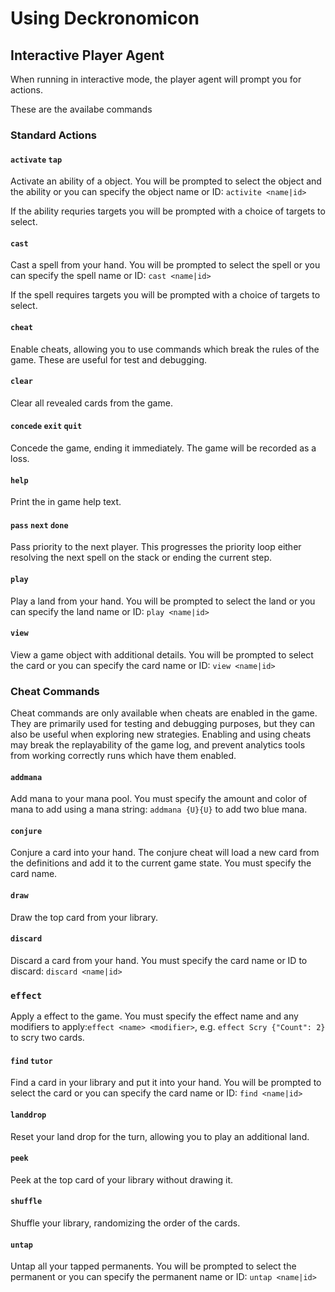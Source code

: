 # Using Deckronomicon

## Interactive Player Agent

When running in interactive mode, the player agent will prompt you for
actions.

These are the availabe commands

### Standard Actions

#### `activate` `tap`

Activate an ability of a object. You will be prompted to select the object and
the ability or you can specify the object name or ID: `activite <name|id>`

If the ability requries targets you will be prompted with a choice of targets
to select.

#### `cast`

Cast a spell from your hand. You will be prompted to select the spell or you
can specify the spell name or ID: `cast <name|id>`

If the spell requires targets you will be prompted with a choice of targets
to select.

#### `cheat`

Enable cheats, allowing you to use commands which break the rules of the game.
These are useful for test and debugging.

#### `clear`

Clear all revealed cards from the game.

#### `concede` `exit` `quit`

Concede the game, ending it immediately. The game will be recorded as a loss.

#### `help`

Print the in game help text.

#### `pass` `next` `done`

Pass priority to the next player. This progresses the priority loop either
resolving the next spell on the stack or ending the current step.

#### `play`

Play a land from your hand. You will be prompted to select the land or you can
specify the land name or ID: `play <name|id>`

#### `view`

View a game object with additional details. You will be prompted to select the
card or you can specify the card name or ID: `view <name|id>`

### Cheat Commands

Cheat commands are only available when cheats are enabled in the game. They
are primarily used for testing and debugging purposes, but they can also be
useful when exploring new strategies. Enabling and using cheats may break the
replayability of the game log, and prevent analytics tools from working
correctly runs which have them enabled.

#### `addmana`

Add mana to your mana pool. You must specify the amount and color of mana to
add using a mana string: `addmana {U}{U}` to add two blue mana.

#### `conjure`

Conjure a card into your hand. The conjure cheat will load a new card from the
definitions and add it to the current game state. You must specify the card
name.

#### `draw`

Draw the top card from your library.

#### `discard`

Discard a card from your hand. You must specify the card name or ID to
discard: `discard <name|id>`

### `effect`

Apply a effect to the game. You must specify the effect name and any modifiers
to apply:`effect <name> <modifier>`, e.g. `effect Scry {"Count": 2}` to scry
two cards.

#### `find` `tutor`

Find a card in your library and put it into your hand. You will be prompted to
select the card or you can specify the card name or ID: `find <name|id>`

#### `landdrop`

Reset your land drop for the turn, allowing you to play an additional land.

#### `peek`

Peek at the top card of your library without drawing it.

#### `shuffle`

Shuffle your library, randomizing the order of the cards.

#### `untap`

Untap all your tapped permanents. You will be prompted to select the
permanent or you can specify the permanent name or ID: `untap <name|id>`
